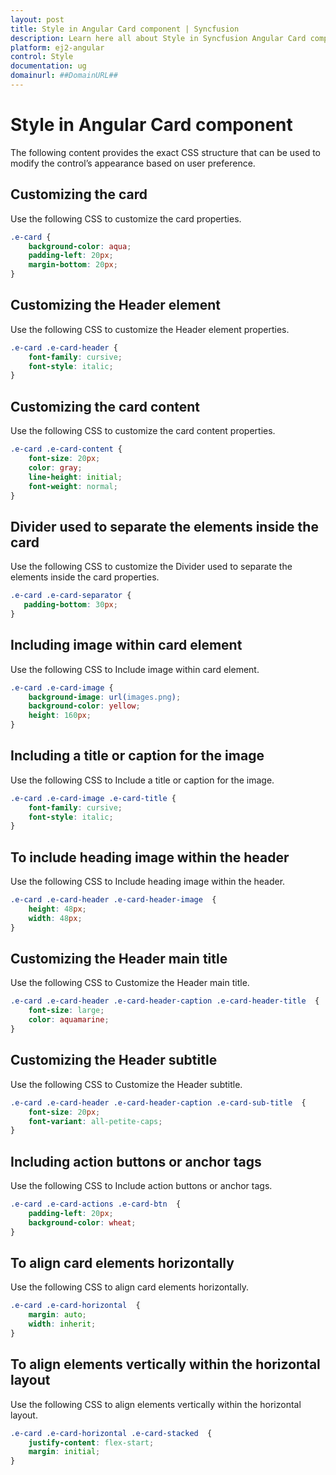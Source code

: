 ```yaml
---
layout: post
title: Style in Angular Card component | Syncfusion
description: Learn here all about Style in Syncfusion Angular Card component of Syncfusion Essential JS 2 and more.
platform: ej2-angular
control: Style 
documentation: ug
domainurl: ##DomainURL##
---
```


# Style in Angular Card component

The following content provides the exact CSS structure that can be used to modify the control’s appearance based on user preference.

## Customizing the card

Use the following CSS to customize the card properties.

```css
.e-card {
    background-color: aqua;
    padding-left: 20px;
    margin-bottom: 20px;
}
```

## Customizing the Header element

Use the following CSS to customize the Header element properties.

```css
.e-card .e-card-header {
    font-family: cursive;
    font-style: italic;
}
```

## Customizing the card content

Use the following CSS to customize the card content properties.

```css
.e-card .e-card-content {
    font-size: 20px;
    color: gray;
    line-height: initial;
    font-weight: normal;
}
```

## Divider used to separate the elements inside the card

Use the following CSS to customize the Divider used to separate the elements inside the card properties.

```css
.e-card .e-card-separator {
   padding-bottom: 30px;
}
```

## Including image within card element

Use the following CSS to Include image within card element.

```css
.e-card .e-card-image {
    background-image: url(images.png);
    background-color: yellow;
    height: 160px;
}
```

## Including a title or caption for the image

Use the following CSS to Include a title or caption for the image.

```css
.e-card .e-card-image .e-card-title {
    font-family: cursive;
    font-style: italic;
}
```

## To include heading image within the header

Use the following CSS to Include heading image within the header.

```css
.e-card .e-card-header .e-card-header-image  {
    height: 48px;
    width: 48px;
}
```

## Customizing the Header main title

Use the following CSS to Customize the Header main title.

```css
.e-card .e-card-header .e-card-header-caption .e-card-header-title  {
    font-size: large;
    color: aquamarine;
}
```

## Customizing the Header subtitle

Use the following CSS to Customize the Header subtitle.

```css
.e-card .e-card-header .e-card-header-caption .e-card-sub-title  {
    font-size: 20px;
    font-variant: all-petite-caps;
}
```

## Including action buttons or anchor tags

Use the following CSS to Include action buttons or anchor tags.

```css
.e-card .e-card-actions .e-card-btn  {
    padding-left: 20px;
    background-color: wheat;
}
```

## To align card elements horizontally

Use the following CSS to align card elements horizontally.

```css
.e-card .e-card-horizontal  {
    margin: auto;
    width: inherit;
}
```

## To align elements vertically within the horizontal layout

Use the following CSS to align elements vertically within the horizontal layout.

```css
.e-card .e-card-horizontal .e-card-stacked  {
    justify-content: flex-start;
    margin: initial;
}
```